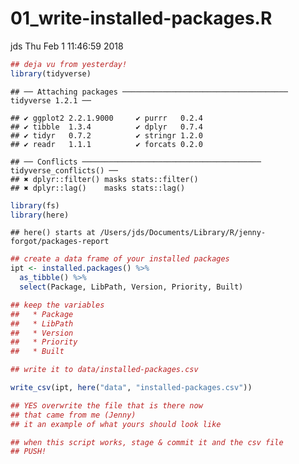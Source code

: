 01\_write-installed-packages.R
================
jds
Thu Feb 1 11:46:59 2018

``` r
## deja vu from yesterday!
library(tidyverse)
```

    ## ── Attaching packages ───────────────────────────────────── tidyverse 1.2.1 ──

    ## ✔ ggplot2 2.2.1.9000     ✔ purrr   0.2.4     
    ## ✔ tibble  1.3.4          ✔ dplyr   0.7.4     
    ## ✔ tidyr   0.7.2          ✔ stringr 1.2.0     
    ## ✔ readr   1.1.1          ✔ forcats 0.2.0

    ## ── Conflicts ──────────────────────────────────────── tidyverse_conflicts() ──
    ## ✖ dplyr::filter() masks stats::filter()
    ## ✖ dplyr::lag()    masks stats::lag()

``` r
library(fs)
library(here)
```

    ## here() starts at /Users/jds/Documents/Library/R/jenny-forgot/packages-report

``` r
## create a data frame of your installed packages
ipt <- installed.packages() %>%
  as_tibble() %>%
  select(Package, LibPath, Version, Priority, Built)

## keep the variables
##   * Package
##   * LibPath
##   * Version
##   * Priority
##   * Built

## write it to data/installed-packages.csv

write_csv(ipt, here("data", "installed-packages.csv"))

## YES overwrite the file that is there now
## that came from me (Jenny)
## it an example of what yours should look like

## when this script works, stage & commit it and the csv file
## PUSH!
```
